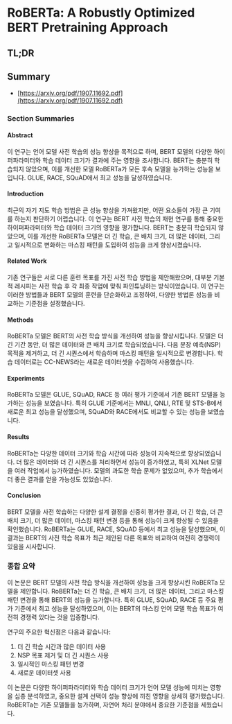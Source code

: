 # RoBERTa: A Robustly Optimized BERT Pretraining Approach
## TL;DR
## Summary
- [https://arxiv.org/pdf/1907.11692.pdf](https://arxiv.org/pdf/1907.11692.pdf)

### Section Summaries

#### Abstract
이 연구는 언어 모델 사전 학습의 성능 향상을 목적으로 하며, BERT 모델의 다양한 하이퍼파라미터와 학습 데이터 크기가 결과에 주는 영향을 조사합니다. BERT는 충분히 학습되지 않았으며, 이를 개선한 모델 RoBERTa가 모든 후속 모델을 능가하는 성능을 보입니다. GLUE, RACE, SQuAD에서 최고 성능을 달성하였습니다.

#### Introduction
최근의 자기 지도 학습 방법은 큰 성능 향상을 가져왔지만, 어떤 요소들이 가장 큰 기여를 하는지 판단하기 어렵습니다. 이 연구는 BERT 사전 학습의 재현 연구를 통해 중요한 하이퍼파라미터와 학습 데이터 크기의 영향을 평가합니다. BERT는 충분히 학습되지 않았으며, 이를 개선한 RoBERTa 모델은 더 긴 학습, 큰 배치 크기, 더 많은 데이터, 그리고 일시적으로 변화하는 마스킹 패턴을 도입하여 성능을 크게 향상시켰습니다.

#### Related Work
기존 연구들은 서로 다른 훈련 목표를 가진 사전 학습 방법을 제안해왔으며, 대부분 기본적 레시피는 사전 학습 후 각 최종 작업에 맞춰 파인튜닝하는 방식이었습니다. 이 연구는 이러한 방법들과 BERT 모델의 훈련을 단순화하고 조정하여, 다양한 방법론 성능을 비교하는 기준점을 설정했습니다.

#### Methods
RoBERTa 모델은 BERT의 사전 학습 방식을 개선하여 성능을 향상시킵니다. 모델은 더 긴 기간 동안, 더 많은 데이터와 큰 배치 크기로 학습되었습니다. 다음 문장 예측(NSP) 목적을 제거하고, 더 긴 시퀀스에서 학습하며 마스킹 패턴을 일시적으로 변경합니다. 학습 데이터로는 CC-NEWS라는 새로운 데이터셋을 수집하여 사용했습니다.

#### Experiments
RoBERTa 모델은 GLUE, SQuAD, RACE 등 여러 평가 기준에서 기존 BERT 모델을 능가하는 성능을 보였습니다. 특히 GLUE 기준에서는 MNLI, QNLI, RTE 및 STS-B에서 새로운 최고 성능을 달성했으며, SQuAD와 RACE에서도 비교할 수 있는 성능을 보였습니다.

#### Results
RoBERTa는 다양한 데이터 크기와 학습 시간에 따라 성능이 지속적으로 향상되었습니다. 더 많은 데이터와 더 긴 시퀀스를 처리하면서 성능이 증가하였고, 특히 XLNet 모델을 여러 작업에서 능가하였습니다. 모델의 과도한 학습 문제가 없었으며, 추가 학습에서 더 좋은 결과를 얻을 가능성도 있었습니다.

#### Conclusion
BERT 모델을 사전 학습하는 다양한 설계 결정을 신중히 평가한 결과, 더 긴 학습, 더 큰 배치 크기, 더 많은 데이터, 마스킹 패턴 변경 등을 통해 성능이 크게 향상될 수 있음을 확인했습니다. RoBERTa는 GLUE, RACE, SQuAD 등에서 최고 성능을 달성했으며, 이 결과는 BERT의 사전 학습 목표가 최근 제안된 다른 목표와 비교하여 여전히 경쟁력이 있음을 시사합니다.

### 종합 요약
이 논문은 BERT 모델의 사전 학습 방식을 개선하여 성능을 크게 향상시킨 RoBERTa 모델을 제안합니다. RoBERTa는 더 긴 학습, 큰 배치 크기, 더 많은 데이터, 그리고 마스킹 패턴 변경을 통해 BERT의 성능을 능가합니다. 특히 GLUE, SQuAD, RACE 등 주요 평가 기준에서 최고 성능을 달성하였으며, 이는 BERT의 마스킹 언어 모델 학습 목표가 여전히 경쟁력 있다는 것을 입증합니다. 

연구의 주요한 혁신점은 다음과 같습니다:
1. 더 긴 학습 시간과 많은 데이터 사용
2. NSP 목표 제거 및 더 긴 시퀀스 사용
3. 일시적인 마스킹 패턴 변경
4. 새로운 데이터셋 사용

이 논문은 다양한 하이퍼파라미터와 학습 데이터 크기가 언어 모델 성능에 미치는 영향을 심층 분석하였고, 중요한 설계 선택이 성능 향상에 끼친 영향을 상세히 평가했습니다. RoBERTa는 기존 모델들을 능가하며, 자연어 처리 분야에서 중요한 기준점을 세웠습니다.